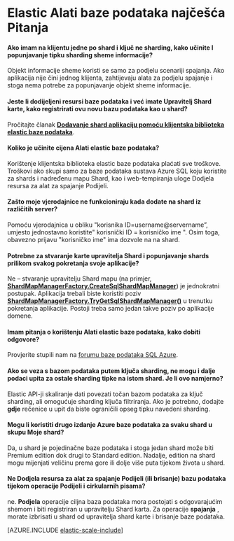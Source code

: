 <properties 
    pageTitle="Azure SQL Elastic mjerilo najčešća pitanja vezana uz | Microsoft Azure" 
    description="Najčešća pitanja o Elastic promjena veličine baze podataka Azure SQL." 
    services="sql-database" 
    documentationCenter="" 
    manager="jhubbard" 
    authors="ddove" 
    editor=""/>

<tags 
    ms.service="sql-database" 
    ms.workload="sql-database" 
    ms.tgt_pltfrm="na" 
    ms.devlang="na" 
    ms.topic="article" 
    ms.date="05/03/2016" 
    ms.author="ddove"/>

# <a name="elastic-database-tools-faq"></a>Elastic Alati baze podataka najčešća Pitanja 

#### <a name="if-i-have-a-single-tenant-per-shard-and-no-sharding-key-how-do-i-populate-the-sharding-key-for-the-schema-info"></a>Ako imam na klijentu jedne po shard i ključ ne sharding, kako učinite I popunjavanje tipku sharding sheme informacije?

Objekt informacije sheme koristi se samo za podjelu scenariji spajanja. Ako aplikacija nije čini jednog klijenta, zahtijevaju alata za podjelu spajanje i stoga nema potrebe za popunjavanje objekt sheme informacije.

#### <a name="ive-provisioned-a-database-and-i-already-have-a-shard-map-manager-how-do-i-register-this-new-database-as-a-shard"></a>Jeste li dodijeljeni resursi baze podataka i već imate Upravitelj Shard karte, kako registrirati ovu novu bazu podataka kao u shard?

Pročitajte članak **[Dodavanje shard aplikaciju pomoću klijentska biblioteka elastic baze podataka](sql-database-elastic-scale-add-a-shard.md)**. 

#### <a name="how-much-do-elastic-database-tools-cost"></a>Koliko je učinite cijena Alati elastic baze podataka?

Korištenje klijentska biblioteka elastic baze podataka plaćati sve troškove. Troškovi ako skupi samo za baze podataka sustava Azure SQL koju koristite za shards i nadređenu mapu Shard, kao i web-tempiranja uloge Dodjela resursa za alat za spajanje Podijeli.

#### <a name="why-are-my-credentials-not-working-when-i-add-a-shard-from-a-different-server"></a>Zašto moje vjerodajnice ne funkcioniraju kada dodate na shard iz različitih server?
Pomoću vjerodajnica u obliku "korisnika ID=username@servername”, umjesto jednostavno koristite" korisnički ID = korisničko ime ".  Osim toga, obavezno prijavu "korisničko ime" ima dozvole na na shard.

#### <a name="do-i-need-to-create-a-shard-map-manager-and-populate-shards-every-time-i-start-my-applications"></a>Potrebne za stvaranje karte upravitelja Shard i popunjavanje shards prilikom svakog pokretanja svoje aplikacije?

Ne – stvaranje upravitelju Shard mapu (na primjer, **[ShardMapManagerFactory.CreateSqlShardMapManager](http://msdn.microsoft.com/library/azure/microsoft.azure.sqldatabase.elasticscale.shardmanagement.shardmapmanagerfactory.createsqlshardmapmanager.aspx)**) je jednokratni postupak.  Aplikacija trebali biste koristiti poziv **[ShardMapManagerFactory.TryGetSqlShardMapManager()](http://msdn.microsoft.com/library/azure/microsoft.azure.sqldatabase.elasticscale.shardmanagement.shardmapmanagerfactory.trygetsqlshardmapmanager.aspx)** u trenutku pokretanja aplikacije.  Postoji treba samo jedan takve poziv po aplikacije domene.

#### <a name="i-have-questions-about-using-elastic-database-tools-how-do-i-get-them-answered"></a>Imam pitanja o korištenju Alati elastic baze podataka, kako dobiti odgovore? 

Provjerite stupili nam na [forumu baze podataka SQL Azure](https://social.msdn.microsoft.com/forums/azure/home?forum=ssdsgetstarted).

#### <a name="when-i-get-a-database-connection-using-a-sharding-key-i-can-still-query-data-for-other-sharding-keys-on-the-same-shard--is-this-by-design"></a>Ako se veza s bazom podataka putem ključa sharding, ne mogu i dalje podaci upita za ostale sharding tipke na istom shard.  Je li ovo namjerno?

Elastic API-ji skaliranje dati povezati točan bazom podataka za ključ sharding, ali omogućuje sharding ključa filtriranja.  Ako je potrebno, dodajte **gdje** rečenice u upit da biste ograničili opseg tipku navedeni sharding.

#### <a name="can-i-use-a-different-azure-database-edition-for-each-shard-in-my-shard-set"></a>Mogu li koristiti drugo izdanje Azure baze podataka za svaku shard u skupu Moje shard?

Da, u shard je pojedinačne baze podataka i stoga jedan shard može biti Premium edition dok drugi to Standard edition. Nadalje, edition na shard mogu mijenjati veličinu prema gore ili dolje više puta tijekom života u shard.

#### <a name="does-the-split-merge-tool-provision-or-delete-a-database-during-a-split-or-merge-operation"></a>Ne Dodjela resursa za alat za spajanje Podijeli (ili brisanje) bazu podataka tijekom operacije Podijeli i cirkularnih pisama? 

ne. **Podjela** operacije ciljna baza podataka mora postojati s odgovarajućim shemom i biti registriran u upravitelju Shard karta.  Za operacije **spajanja** , morate izbrisati u shard od upravitelja shard karte i brisanje baze podataka.

[AZURE.INCLUDE [elastic-scale-include](../../includes/elastic-scale-include.md)]
 